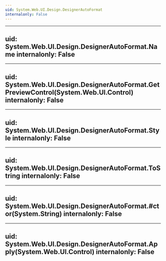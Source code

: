 ```yaml
---
uid: System.Web.UI.Design.DesignerAutoFormat
internalonly: False
---
```


---
uid: System.Web.UI.Design.DesignerAutoFormat.Name
internalonly: False
---

---
uid: System.Web.UI.Design.DesignerAutoFormat.GetPreviewControl(System.Web.UI.Control)
internalonly: False
---

---
uid: System.Web.UI.Design.DesignerAutoFormat.Style
internalonly: False
---

---
uid: System.Web.UI.Design.DesignerAutoFormat.ToString
internalonly: False
---

---
uid: System.Web.UI.Design.DesignerAutoFormat.#ctor(System.String)
internalonly: False
---

---
uid: System.Web.UI.Design.DesignerAutoFormat.Apply(System.Web.UI.Control)
internalonly: False
---
